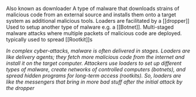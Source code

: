 Also known as downloader
A type of malware that downloads strains of malicious code from an external source and installs them onto a target system as additional malicious tools.
Loaders are facilitated by a [[dropper]]
Used to setup another type of malware e.g. a [[Botnet]].
Multi-staged malware attacks where multiple packets of malicious code are deployed.
typically used to spread [[Rootkit]]s

*In complex cyber-attacks, malware is often delivered in stages. Loaders are like delivery agents; they fetch more malicious code from the internet and install it on the target computer. Attackers use loaders to set up different types of malware, create networks of controlled computers (botnets), and spread hidden programs for long-term access (rootkits). So, loaders are like the messengers that bring in more bad stuff after the initial attack by the dropper*
